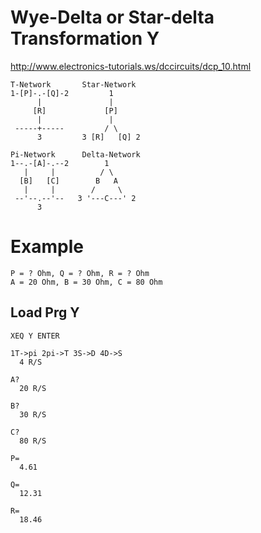 # Wye-Delta or Star-delta Transformation Y

http://www.electronics-tutorials.ws/dccircuits/dcp_10.html
```
T-Network       Star-Network
1-[P]-.-[Q]-2         1
      |               |
     [R]             [P]
      |               |
 -----+-----         / \
      3         3 [R]   [Q] 2

Pi-Network      Delta-Network
1--.-[A]-.--2        1
   |     |          / \
  [B]   [C]        B   A
   |     |        /     \
 --'--.--'--   3 '---C---' 2
      3
```

# Example
```
P = ? Ohm, Q = ? Ohm, R = ? Ohm
A = 20 Ohm, B = 30 Ohm, C = 80 Ohm
```

## Load Prg Y
```
XEQ Y ENTER
```
```
1T->pi 2pi->T 3S->D 4D->S
  4 R/S
```
```
A?
  20 R/S
```
```
B?
  30 R/S
```
```
C?
  80 R/S
```
```
P=
  4.61
```
```
Q=
  12.31
```
```
R=
  18.46
```
